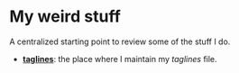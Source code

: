 # My weird stuff
A centralized starting point to review some of the stuff I do.

- [**taglines**](https://github.com/Kishpa/taglines): the place where I maintain my *taglines* file.
